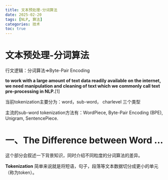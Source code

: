 ```yaml
---
title: 文本预处理-分词算法
date: 2025-02-20
tags: [NLP, 算法]
categories: 技术
toc: true
---
```


# 文本预处理-分词算法

行文逻辑：分词算法=>Byte-Pair Encoding

**to work with a large amount of text data readily available on the internet, we need manipulation and cleaning of text which we commonly call text pre-processing in NLP.**[1]

当前tokenization主要分为：word，sub-word， charlevel 三个类型

主流的sub-word tokenization方法有：WordPiece, Byte-Pair Encoding (BPE), Unigram, SentencePiece.

# 一、The Difference between Word ...

这个部分会叙述一下背景知识，同时介绍不同粒度的分词算法的差异。

**Tokenization** 简单来说就是将短语，句子，段落等文本数据切分成更小的单元（称为token）。
